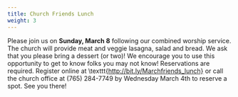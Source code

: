 ```yaml
---
title: Church Friends Lunch
weight: 3
---
```


Please join us on **Sunday, March 8** following our combined worship service. The church will provide meat and veggie lasagna, salad and bread. We ask that you please bring a dessert (or two)! We encourage you to use this opportunity to get to know folks you may not know! 
Reservations are required. Register online at \texttt{http://bit.ly/Marchfriends_lunch} or call the church office at (765) 284-7749 by Wednesday March 4th to reserve a spot. See you there!